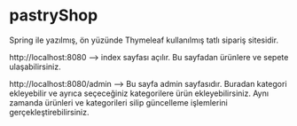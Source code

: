 # pastryShop
 Spring ile yazılmış, ön yüzünde Thymeleaf kullanılmış tatlı sipariş sitesidir.
 
 http://localhost:8080 --> index sayfası açılır. Bu sayfadan ürünlere ve sepete ulaşabilirsiniz.
 
 http://localhost:8080/admin --> Bu sayfa admin sayfasıdır. Buradan kategori ekleyebilir ve ayrıca seçeceğiniz kategorilere ürün ekleyebilirsiniz. Aynı zamanda ürünleri ve kategorileri silip güncelleme işlemlerini gerçekleştirebilirsiniz.
